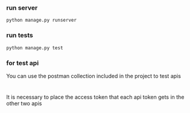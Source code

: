 ### run server

```shell script
python manage.py runserver
```
### run tests

```shell script
python manage.py test
```
### for test api
You can use the postman collection included in the project to test apis
#
It is necessary to place the access token that each api token gets in the other two apis

